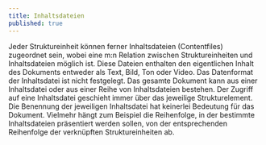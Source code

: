 ```yaml
---
title: Inhaltsdateien
published: true
---
```


Jeder Struktureinheit können ferner Inhaltsdateien (Contentfiles) zugeordnet sein, wobei eine m:n Relation zwischen Struktureinheiten und Inhaltsdateien möglich ist. Diese Dateien enthalten den eigentlichen Inhalt des Dokuments entweder als Text, Bild, Ton oder Video. Das Datenformat der Inhaltsdatei ist nicht festgelegt. Das gesamte Dokument kann aus einer Inhaltsdatei oder aus einer Reihe von Inhaltsdateien bestehen. Der Zugriff auf eine Inhaltsdatei geschieht immer über das jeweilige Strukturelement. Die Benennung der jeweiligen Inhaltsdatei hat keinerlei Bedeutung für das Dokument. Vielmehr hängt zum Beispiel die Reihenfolge, in der bestimmte Inhaltsdateien präsentiert werden sollen, von der entsprechenden Reihenfolge der verknüpften Struktureinheiten ab.

